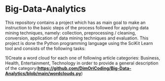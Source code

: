 # Big-Data-Analytics
This repository contains a project which has as main goal to make an instruction to the basic steps of the process followed for applying data mining techniques, namely: collection, preprocessing / cleaning,
conversion, application of data mining techniques and evaluation. This project is done the Python programming language using the SciKit Learn tool and consists of the following tasks:

 1)Create a word cloud for each one of following article categories: Business, Health, Entertainment, Technology in order to provide a general description of the category(**https://github.com/DimOriCoding/Big-Data-Analytics/blob/main/wordclouds.py**)

